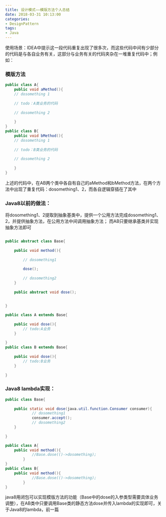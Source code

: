 ```yaml
---
title: 设计模式——模版方法个人总结
date: 2018-03-31 10:13:00
categories:
- DesignPattern
tags:
- Java
---  
```

使用场景：IDEA中提示这一段代码重复出现了很多次，而这些代码中间有少部分的代码是与各自业务有关，这部分与业务有关的代码夹杂在一堆重复代码中；例如：  
### 模版方法  
```java
public class A{
    public void aMethod(){
    // dosomething 1
    
    // todo：A类业务的代码
    
    // dosomething 2
    
    }
}
public class B{
    public void bMethod(){
    // dosomething 1
    
    // todo：B类业务的代码
    
    // dosomething 2
    
    }
}
```
上述的代码中，在AB两个类中各自有自己的aMethod和bMethod方法，在两个方法中出现了重复代码：dosomething1、2，而各自逻辑穿插在了其中  

### Java8以前的做法：
将dosomething1、2提取到抽象基类中，提供一个公用方法完成dosomething1、2，并提供抽象方法，在公用方法中间调用抽象方法； 而AB只要继承基类并实现抽象方法即可  
```java

public abstract class Base{
    
    public void method(){
        
        // dosomething1
        
        dose();
        
        // dosomething2
    }
    
    public abstract void dose();
    
    
}

public class A extends Base{
    
    public void dose(){
        // todo:A业务
    }
    
}
public class B extends Base{
    
    public void dose(){
        // todo:B业务
    }
    
}
```

### Java8 lambda实现：  
```java
public class Base{
    
    public static void dose(java.util.function.Consumer consumer){
            // dosomething1
            consumer.accept();
            // dosomething2
    }
    
}

public class A{
    public void method(){
            //Base.dose(()->dosomething);
        }
}
public class B{
    public void method(){
            //Base.dose(()->dosomething);
        }
}

```  
java8用闭包可以实现模版方法的功能（Base中的dose的入参类型需要具体业务调整），在AB类中只要调用Base类的静态方法dose并传入lambda的实现即可，关于Java8的lambda，前一篇